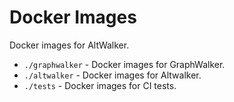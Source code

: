 # Docker Images

Docker images for AltWalker.

* `./graphwalker` - Docker images for GraphWalker.
* `./altwalker` - Docker images for Altwalker.
* `./tests` - Docker images for CI tests.